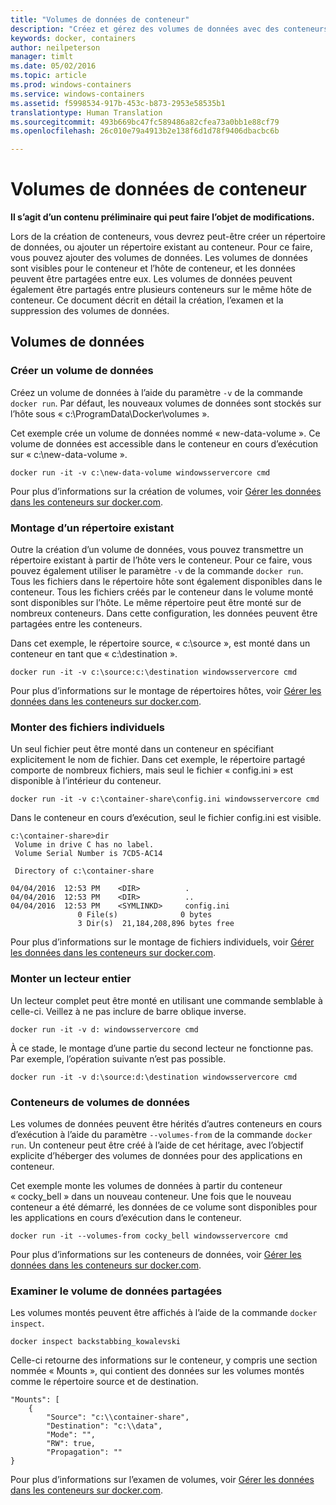 ```yaml
---
title: "Volumes de données de conteneur"
description: "Créez et gérez des volumes de données avec des conteneurs Windows."
keywords: docker, containers
author: neilpeterson
manager: timlt
ms.date: 05/02/2016
ms.topic: article
ms.prod: windows-containers
ms.service: windows-containers
ms.assetid: f5998534-917b-453c-b873-2953e58535b1
translationtype: Human Translation
ms.sourcegitcommit: 493b669bc47fc589486a82cfea73a0bb1e88cf79
ms.openlocfilehash: 26c010e79a4913b2e138f6d1d78f9406dbacbc6b

---
```


# Volumes de données de conteneur

**Il s’agit d’un contenu préliminaire qui peut faire l’objet de modifications.** 

Lors de la création de conteneurs, vous devrez peut-être créer un répertoire de données, ou ajouter un répertoire existant au conteneur. Pour ce faire, vous pouvez ajouter des volumes de données. Les volumes de données sont visibles pour le conteneur et l’hôte de conteneur, et les données peuvent être partagées entre eux. Les volumes de données peuvent également être partagés entre plusieurs conteneurs sur le même hôte de conteneur. Ce document décrit en détail la création, l’examen et la suppression des volumes de données.

## Volumes de données

### Créer un volume de données

Créez un volume de données à l’aide du paramètre `-v` de la commande `docker run`. Par défaut, les nouveaux volumes de données sont stockés sur l’hôte sous « c:\ProgramData\Docker\volumes ».

Cet exemple crée un volume de données nommé « new-data-volume ». Ce volume de données est accessible dans le conteneur en cours d’exécution sur « c:\new-data-volume ».

```none
docker run -it -v c:\new-data-volume windowsservercore cmd
```

Pour plus d’informations sur la création de volumes, voir [Gérer les données dans les conteneurs sur docker.com](https://docs.docker.com/engine/userguide/containers/dockervolumes/#data-volumes).

### Montage d’un répertoire existant

Outre la création d’un volume de données, vous pouvez transmettre un répertoire existant à partir de l’hôte vers le conteneur. Pour ce faire, vous pouvez également utiliser le paramètre `-v` de la commande `docker run`. Tous les fichiers dans le répertoire hôte sont également disponibles dans le conteneur. Tous les fichiers créés par le conteneur dans le volume monté sont disponibles sur l’hôte. Le même répertoire peut être monté sur de nombreux conteneurs. Dans cette configuration, les données peuvent être partagées entre les conteneurs.

Dans cet exemple, le répertoire source, « c:\source », est monté dans un conteneur en tant que « c:\destination ».

```none
docker run -it -v c:\source:c:\destination windowsservercore cmd
```

Pour plus d’informations sur le montage de répertoires hôtes, voir [Gérer les données dans les conteneurs sur docker.com](https://docs.docker.com/engine/userguide/containers/dockervolumes/#mount-a-host-directory-as-a-data-volume).

### Monter des fichiers individuels

Un seul fichier peut être monté dans un conteneur en spécifiant explicitement le nom de fichier. Dans cet exemple, le répertoire partagé comporte de nombreux fichiers, mais seul le fichier « config.ini » est disponible à l’intérieur du conteneur. 

```none
docker run -it -v c:\container-share\config.ini windowsservercore cmd
```

Dans le conteneur en cours d’exécution, seul le fichier config.ini est visible.

```none
c:\container-share>dir
 Volume in drive C has no label.
 Volume Serial Number is 7CD5-AC14

 Directory of c:\container-share

04/04/2016  12:53 PM    <DIR>          .
04/04/2016  12:53 PM    <DIR>          ..
04/04/2016  12:53 PM    <SYMLINKD>     config.ini
               0 File(s)              0 bytes
               3 Dir(s)  21,184,208,896 bytes free
```

Pour plus d’informations sur le montage de fichiers individuels, voir [Gérer les données dans les conteneurs sur docker.com](https://docs.docker.com/engine/userguide/containers/dockervolumes/#mount-a-host-directory-as-a-data-volume).

### Monter un lecteur entier

Un lecteur complet peut être monté en utilisant une commande semblable à celle-ci. Veillez à ne pas inclure de barre oblique inverse.

```none
docker run -it -v d: windowsservercore cmd
```

À ce stade, le montage d’une partie du second lecteur ne fonctionne pas. Par exemple, l’opération suivante n’est pas possible.

```none
docker run -it -v d:\source:d:\destination windowsservercore cmd
```

### Conteneurs de volumes de données

Les volumes de données peuvent être hérités d’autres conteneurs en cours d’exécution à l’aide du paramètre `--volumes-from` de la commande `docker run`. Un conteneur peut être créé à l’aide de cet héritage, avec l’objectif explicite d’héberger des volumes de données pour des applications en conteneur. 

Cet exemple monte les volumes de données à partir du conteneur « cocky_bell » dans un nouveau conteneur. Une fois que le nouveau conteneur a été démarré, les données de ce volume sont disponibles pour les applications en cours d’exécution dans le conteneur.  

```none
docker run -it --volumes-from cocky_bell windowsservercore cmd
```

Pour plus d’informations sur les conteneurs de données, voir [Gérer les données dans les conteneurs sur docker.com](https://docs.docker.com/engine/userguide/containers/dockervolumes/#mount-a-host-file-as-a-data-volume).

### Examiner le volume de données partagées

Les volumes montés peuvent être affichés à l’aide de la commande `docker inspect`.

```none
docker inspect backstabbing_kowalevski
```

Celle-ci retourne des informations sur le conteneur, y compris une section nommée « Mounts », qui contient des données sur les volumes montés comme le répertoire source et de destination.

```none
"Mounts": [
    {
        "Source": "c:\\container-share",
        "Destination": "c:\\data",
        "Mode": "",
        "RW": true,
        "Propagation": ""
}
```

Pour plus d’informations sur l’examen de volumes, voir [Gérer les données dans les conteneurs sur docker.com](https://docs.docker.com/engine/userguide/containers/dockervolumes/#locating-a-volume).




<!--HONumber=Jul16_HO3-->



